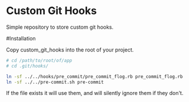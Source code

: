 Custom Git Hooks
================

Simple repository to store custom git hooks.

#Installation

Copy custom_git_hooks into the root of your project.

```sh
# cd /path/to/root/of/app
# cd .git/hooks/

ln -sf ../../hooks/pre_commit/pre_commit_flog.rb pre_commit_flog.rb
ln -sf ../../pre-commit.sh pre-commit
```

If the file exists it will use them, and will silently ignore them if they don't.
